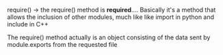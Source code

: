 require() -> the require() method is **required**.... Basically it's a method that allows the inclusion of other modules, much like like import in python and include in C++

The require() method actually is an object consisting of the data sent by module.exports from the requested file 